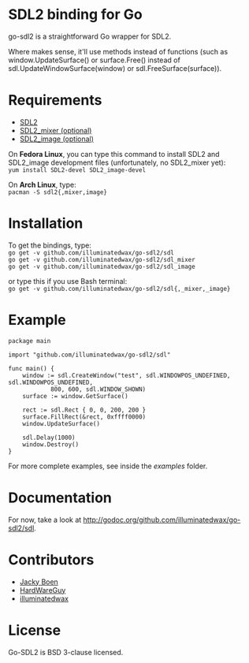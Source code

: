 SDL2 binding for Go
===================
go-sdl2 is a straightforward Go wrapper for SDL2.  
  
Where makes sense, it'll use methods instead of functions (such as
window.UpdateSurface() or surface.Free() instead of
sdl.UpdateWindowSurface(window) or sdl.FreeSurface(surface)).

Requirements
============
* [SDL2](http://libsdl.org/download-2.0.php)
* [SDL2_mixer (optional)](http://www.libsdl.org/projects/SDL_mixer/)
* [SDL2_image (optional)](http://www.libsdl.org/projects/SDL_image/)

On __Fedora Linux__, you can type this command to install SDL2 and SDL2_image
development files (unfortunately, no SDL2_mixer yet):  
`yum install SDL2-devel SDL2_image-devel`

On __Arch Linux__, type:  
`pacman -S sdl2{,mixer,image}`

Installation
============
To get the bindings, type:  
`go get -v github.com/illuminatedwax/go-sdl2/sdl`  
`go get -v github.com/illuminatedwax/go-sdl2/sdl_mixer`  
`go get -v github.com/illuminatedwax/go-sdl2/sdl_image`

or type this if you use Bash terminal:  
`go get -v github.com/illuminatedwax/go-sdl2/sdl{,_mixer,_image}`

Example
=======
	package main

	import "github.com/illuminatedwax/go-sdl2/sdl"

	func main() {
		window := sdl.CreateWindow("test", sdl.WINDOWPOS_UNDEFINED, sdl.WINDOWPOS_UNDEFINED,
				800, 600, sdl.WINDOW_SHOWN)
		surface := window.GetSurface()

		rect := sdl.Rect { 0, 0, 200, 200 }
		surface.FillRect(&rect, 0xffff0000)
		window.UpdateSurface()

		sdl.Delay(1000)
		window.Destroy()
	}


For more complete examples, see inside the _examples_ folder.

Documentation
=============
For now, take a look at http://godoc.org/github.com/illuminatedwax/go-sdl2/sdl.

Contributors
============
* [Jacky Boen](https://github.com/jackyb)
* [HardWareGuy](https://github.com/HardWareGuy)
* [illuminatedwax](https://github.com/illuminatedwax)

License
=======
Go-SDL2 is BSD 3-clause licensed.
